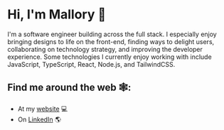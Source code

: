 # Hi, I'm Mallory 👋

I'm a software engineer building across the full stack. I especially enjoy bringing designs to life on the front-end, finding ways to delight users, collaborating on technology strategy, and improving the developer experience. Some technologies I currently enjoy working with include JavaScript, TypeScript, React, Node.js, and TailwindCSS.

## Find me around the web 🕸️: 
- At my <a href="https://mallory-leewong.webflow.io/">website</a> 💻
- On <a href="https://www.linkedin.com/in/malloryleewong//">LinkedIn</a> 🌎
